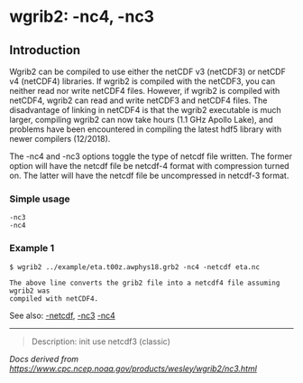 # wgrib2: -nc4, -nc3

## Introduction

Wgrib2 can be compiled to use either the netCDF v3 (netCDF3) or netCDF v4 (netCDF4) libraries. If wgrib2 is
compiled with the netCDF3, you can neither read nor write netCDF4 files. However, if wgrib2 is
compiled with netCDF4, wgrib2 can read and write netCDF3 and netCDF4 files. The disadvantage of
linking in netCDF4 is that the wgrib2 executable is much larger, compiling wgrib2 can now take hours
(1.1 GHz Apollo Lake),
and problems have been encountered in compiling the latest hdf5 library with newer compilers (12/2018).

The -nc4 and
-nc3 options toggle the type of netcdf file written. The former
option will have the netcdf file be netcdf-4 format with compression turned on. The latter
will have the netcdf file be uncompressed in netcdf-3 format.

### Simple usage

```
-nc3
-nc4
```

### Example 1

```
$ wgrib2 ../example/eta.t00z.awphys18.grb2 -nc4 -netcdf eta.nc

The above line converts the grib2 file into a netcdf4 file assuming wgrib2 was
compiled with netCDF4.

```

See also:
[-netcdf](./netcdf.md),
[-nc3](./nc3.md)
[-nc4](./nc4.md)

---

> Description: init use netcdf3 (classic)

_Docs derived from <https://www.cpc.ncep.noaa.gov/products/wesley/wgrib2/nc3.html>_
